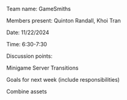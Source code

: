 Team name: GameSmiths

Members present: Quinton Randall, Khoi Tran

Date: 11/22/2024

Time: 6:30-7:30

Discussion points:

Minigame
Server
Transitions

Goals for next week (include responsibilities)

Combine assets
